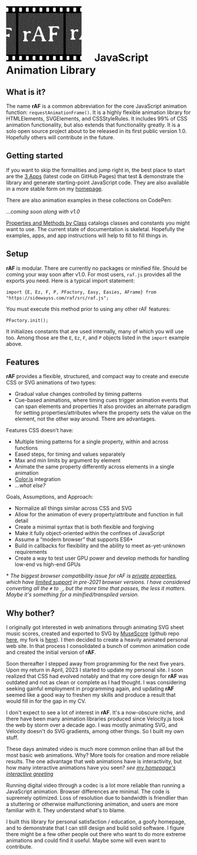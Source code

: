 # <img src="img/rAFgithub.jpg" type="image/svg+xml" style="height:150px;"></img> &emsp;JavaScript Animation Library

## What is it?
The name **rAF** is a common abbreviation for the core JavaScript animation function: `requestAnimationFrame()`. It is a highly flexible animation library for HTMLElements, SVGElements, and CSSStyleRules. It includes 99% of CSS animation functionality, but also extends that functionality greatly.
It is a solo open source project about to be released in its first public version 1.0. Hopefully others will contribute in the future.

## Getting started
If you want to skip the formalities and jump right in, the best place to start are the <a href="https://sidewayss.github.io/rAF/apps/">3 Apps</a> (latest code on GitHub Pages) that test & demonstrate the library and generate starting-point JavaScript code. They are also available in a more stable form on my <a href="https://sidewayss.com/raf/apps/">homepage</a>.

There are also animation examples in these collections on CodePen:

<i>...coming soon along with v1.0</i>

<a href="https://sidewayss.github.io/rAF/docs/raf-by-class.html">Properties and Methods by Class</a> catalogs classes and constants you might want to use. The current state of documentation is skeletal. Hopefully the examples, apps, and app instructions will help to fill to fill things in.

## Setup
**rAF** is modular. There are currently no packages or minified file. Should be coming your way soon after v1.0. For most users, `raf.js` provides all the exports you need. Here is a typical import statement:
```
import {E, Ez, F, P, PFactory, Easy, Easies, AFrame} from "https://sidewayss.com/raf/src/raf.js";
```
You must execute this method prior to using any other rAF features:
```
PFactory.init();
```
It initializes constants that are used internally, many of which you will use too. Among those are the `E`, `Ez`, `F`, and `P` objects listed in the `import` example above.

## Features
**rAF** provides a flexible, structured, and compact way to create and execute CSS or SVG animations of two types:
- Gradual value changes controlled by timing patterns
- Cue-based animations, where timing cues trigger animation events that can span elements and properties
It also provides an alternate paradigm for setting properties/attributes where the property sets the value on the element, not the other way around. There are advantages.

Features CSS doesn't have:
- Multiple timing patterns for a single property, within and across functions
- Eased steps, for timing and values separately
- Max and min limits by argument by element
- Animate the same property differently across elements in a single animation
- <a href="https://github.com/color-js/color.js">Color.js</a> integration
- *...what else?*

Goals, Assumptions, and Approach:
- Normalize all things similar across CSS and SVG
- Allow for the animation of every property/attribute and function in full detail
- Create a minimal syntax that is both flexible and forgiving
- Make it fully object-oriented within the confines of JavaScript
- Assume a “modern browser” that supports ES6*
- Build in callbacks for flexibility and the ability to meet as-yet-unknown requirements
- Create a way to test user GPU power and develop methods for handling low-end vs high-end GPUs

\* *The biggest browser compatibility issue for rAF is [private properties](https://developer.mozilla.org/en-US/docs/Web/JavaScript/Reference/Classes/Private_properties), which have [limited support](https://caniuse.com/?search=private%20class) in pre-2021 browser versions. I have considered converting all the `#` to `_`, but the more time that passes, the less it matters. Maybe it's something for a minified/transpiled version.*

## Why bother?
I originally got interested in web animations through animating SVG sheet music scores, created and exported to SVG by <a href="https://musescore.org">MuseScore</a> (github repo <a href="https://github.com/musescore/MuseScore">here</a>, my fork is <a href="https://github.com/sidewayss/MuseScore">here</a>). I then decided to create a heavily animated personal web site. In that process I consolidated a bunch of common animation code and created the initial version of **rAF**.

Soon thereafter I stepped away from programming for the next five years. Upon my return in April, 2023 I started to update my personal site. I soon realized that CSS had evolved notably and that my core design for **rAF** was outdated and not as clean or complete as I had thought. I was considering seeking gainful employment in programming again, and updating **rAF** seemed like a good way to freshen my skills and produce a result that would fill in for the gap in my CV.

I don't expect to see a lot of interest in **rAF**. It's a now-obscure niche, and there have been many animation libraries produced since Velocity.js took the web by storm over a decade ago. I was mostly animating SVG, and Velocity doesn't do SVG gradients, among other things. So I built my own stuff.

These days animated video is much more common online than all but the most basic web animations. Why? More tools for creation and more reliable results. The one advantage that web animations have is interactivity, but how many interactive animations have you seen? *see <a href="https://sidewayss.com">my homepage's interactive greeting</a>*

Running digital video through a codec is a lot more reliable than running a JavaScript animation. Browser differences are minimal. The code is supremely optimized. Loss of resolution due to bandwidth is friendlier than a stuttering or otherwise malfunctioning animation, and users are more familiar with it. They understand what's to blame.

I built this library for personal satisfaction / education, a goofy homepage, and to demonstrate that I can still design and build solid software. I figure there might be a few other people out there who want to do more extreme animations and could find it useful. Maybe some will even want to contribute.